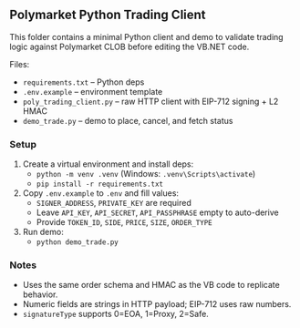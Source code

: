 ## Polymarket Python Trading Client

This folder contains a minimal Python client and demo to validate trading logic against Polymarket CLOB before editing the VB.NET code.

Files:
- `requirements.txt` – Python deps
- `.env.example` – environment template
- `poly_trading_client.py` – raw HTTP client with EIP-712 signing + L2 HMAC
- `demo_trade.py` – demo to place, cancel, and fetch status

### Setup
1. Create a virtual environment and install deps:
   - `python -m venv .venv` (Windows: `.venv\Scripts\activate`)
   - `pip install -r requirements.txt`
2. Copy `.env.example` to `.env` and fill values:
   - `SIGNER_ADDRESS`, `PRIVATE_KEY` are required
   - Leave `API_KEY`, `API_SECRET`, `API_PASSPHRASE` empty to auto-derive
   - Provide `TOKEN_ID`, `SIDE`, `PRICE`, `SIZE`, `ORDER_TYPE`
3. Run demo:
   - `python demo_trade.py`

### Notes
- Uses the same order schema and HMAC as the VB code to replicate behavior.
- Numeric fields are strings in HTTP payload; EIP-712 uses raw numbers.
- `signatureType` supports 0=EOA, 1=Proxy, 2=Safe.
